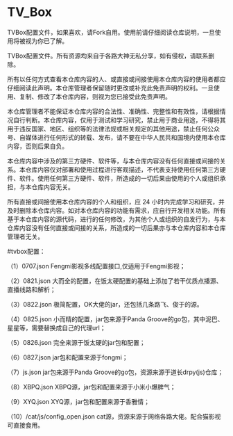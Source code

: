 # TV_Box
TVBox配置文件，如果喜欢，请Fork自用。使用前请仔细阅读仓库说明，一旦使用将被视为你已了解。 

TVBox配置文件。所有资源均来自于各路大神无私分享，如有侵权，请联系删除。

所有以任何方式查看本仓库内容的人、或直接或间接使用本仓库内容的使用者都应仔细阅读此声明。本仓库管理者保留随时更改或补充此免责声明的权利。一旦使用、复制、修改了本仓库内容，则视为您已接受此免责声明。

本仓库管理者不能保证本仓库内容的合法性、准确性、完整性和有效性，请根据情况自行判断。本仓库内容，仅用于测试和学习研究，禁止用于商业用途，不得将其用于违反国家、地区、组织等的法律法规或相关规定的其他用途，禁止任何公众号、自媒体进行任何形式的转载、发布，请不要在中华人民共和国境内使用本仓库内容，否则后果自负。

本仓库内容中涉及的第三方硬件、软件等，与本仓库内容没有任何直接或间接的关系。本仓库内容仅对部署和使用过程进行客观描述，不代表支持使用任何第三方硬件、软件。使用任何第三方硬件、软件，所造成的一切后果由使用的个人或组织承担，与本仓库内容无关。

所有直接或间接使用本仓库内容的个人和组织，应 24 小时内完成学习和研究，并及时删除本仓库内容。如对本仓库内容的功能有需求，应自行开发相关功能。所有基于本仓库内容的源代码，进行的任何修改，为其他个人或组织的自发行为，与本仓库内容没有任何直接或间接的关系，所造成的一切后果亦与本仓库内容和本仓库管理者无关。

#tvbox配置：

（1）0707.json Fengmi影视多线配置接口,仅适用于Fengmi影视；

（2）0821.json 大而全的配置，在饭太硬配置的基础上添加了若干优质点播源、直播线路和解析；

（3）0822.json 极简配置，OK大佬的jar，还包括几条路飞、俊于的源。

（4）0825.json 小而精的配置，jar包来源于Panda Groove的go包，其中泥巴、星星等，需要替换成自己的代理url；

（5）0826.json 完全来源于饭太硬的jar包和配置；

（6）0827.json jar包和配置来源于fongmi；

（7）js.json jar包来源于Panda Groove的go包，资源来源于道长drpy(js)仓库；

（8）XBPQ.json XBPQ源，jar包和配置来源于小米小爆脾气；

（9）XYQ.json XYQ源，jar包和配置来源于香雅情；

（10）/cat/js/config_open.json cat源，资源来源于网络各路大佬。配合猫影视可直接食用。
